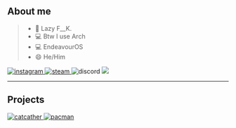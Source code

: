 
<!--
<p align="center">
  <img src="https://user-images.githubusercontent.com/74739998/162453229-86558a04-f28e-471e-97cf-24e5383aaf7c.png" width="200"/>
  <p align="center">
    <strong>Howdy!, I'm suchys</strong>
  </p>
</p>
-->


## About me
>- 🌱 Lazy F__K.
>- 💻 Btw I use Arch
>- 💻 EndeavourOS
>- 😄 He/Him
<p align="left">
  <a href="https://www.instagram.com/suchyholajf/">
    <img src="https://img.shields.io/badge/Instagram-%23E4405F.svg?style=for-the-badge&logo=Instagram&logoColor=white" alt="instagram"/>
  </a>
  <a href="https://steamcommunity.com/id/suchyjecelkemretard/">
    <img src="https://img.shields.io/badge/steam-%23000000.svg?style=for-the-badge&logo=steam&logoColor=white" alt="steam"/>
  </a>
  <a>
     <img src="https://img.shields.io/badge/%3CSuchy%3E-%237289DA.svg?style=for-the-badge&logo=discord&logoColor=white" alt="discord"/>
  </a>
  <a href="https://twitch.tv/suchyholajf"1 alt"twitch">
     <img src=https://img.shields.io/badge/twitch/status/:suchyholajf?style=social>
  </a>
  
</p>

---



## Projects
<div>
  <a href="https://github.com/Suchys22/CatCatcher">
    <img src="https://github-readme-stats.vercel.app/api/pin/?username=suchys22&repo=CatCatcher&theme=bear" title="catcather"/>
  </a>  
  <a href="https://github.com/Suchys22/DefinitelyNotPacMan">
    <img src="https://github-readme-stats.vercel.app/api/pin/?username=suchys22&repo=DefinitelyNotPacMan&theme=bear" title="pacman"/>
  </a>  
   
</div>
